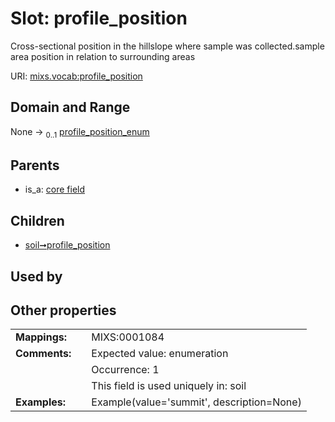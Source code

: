 
# Slot: profile_position


Cross-sectional position in the hillslope where sample was collected.sample area position in relation to surrounding areas

URI: [mixs.vocab:profile_position](https://w3id.org/mixs/vocab/profile_position)


## Domain and Range

None &#8594;  <sub>0..1</sub> [profile_position_enum](profile_position_enum.md)

## Parents

 *  is_a: [core field](core_field.md)

## Children

 *  [soil➞profile_position](soil_profile_position.md)

## Used by


## Other properties

|  |  |  |
| --- | --- | --- |
| **Mappings:** | | MIXS:0001084 |
| **Comments:** | | Expected value: enumeration |
|  | | Occurrence: 1 |
|  | | This field is used uniquely in: soil |
| **Examples:** | | Example(value='summit', description=None) |

